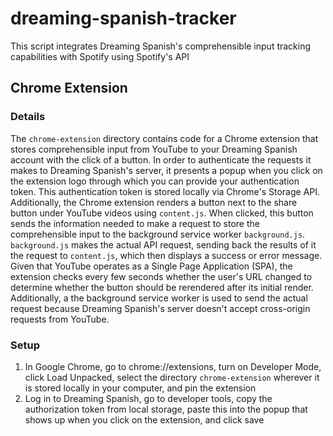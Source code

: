 # dreaming-spanish-tracker
This script integrates Dreaming Spanish's comprehensible input tracking capabilities with Spotify using Spotify's API
## Chrome Extension
### Details
The `chrome-extension` directory contains code for a Chrome extension that stores comprehensible input from YouTube to your Dreaming Spanish account with the click of a button. In order to authenticate the requests it makes to Dreaming Spanish's server, it presents a popup when you click on the extension logo through which you can provide your authentication token. This authentication token is stored locally via Chrome's Storage API. Additionally, the Chrome extension renders a button next to the share button under YouTube videos using `content.js`. When clicked, this button sends the information needed to make a request to store the comprehensible input to the background service worker `background.js`. `background.js` makes the actual API request, sending back the results of it the request to `content.js`, which then displays a success or error message. Given that YouTube operates as a Single Page Application (SPA), the extension checks every few seconds whether the user's URL changed to determine whether the button should be rerendered after its initial render. Additionally, a the background service worker is used to send the actual request because Dreaming Spanish's server doesn't accept cross-origin requests from YouTube.
### Setup
1. In Google Chrome, go to chrome://extensions, turn on Developer Mode, click Load Unpacked, select the directory `chrome-extension` wherever it is stored locally in your computer, and pin the extension
2. Log in to Dreaming Spanish, go to developer tools, copy the authorization token from local storage, paste this into the popup that shows up when you click on the extension, and click save